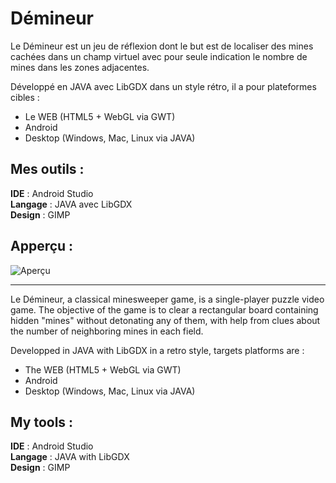 Démineur
========

Le Démineur est un jeu de réflexion dont le but est de localiser des mines cachées dans un champ virtuel
avec pour seule indication le nombre de mines dans les zones adjacentes.  

Développé en JAVA avec LibGDX dans un style rétro, il a pour plateformes cibles :
* Le WEB (HTML5 + WebGL via GWT)
* Android
* Desktop (Windows, Mac, Linux via JAVA)

Mes outils :
------------

**IDE** : Android Studio  
**Langage** : JAVA avec LibGDX  
**Design** : GIMP

Apperçu :
---------

![Aperçu](https://raw.githubusercontent.com/neeftarah/balloons/master/design_sources/preview.jpg)


--------

Le Démineur, a classical minesweeper game, is a single-player puzzle video game. The objective of the game is to clear a rectangular board
containing hidden "mines" without detonating any of them, with help from clues about the number of neighboring mines in each field.

Developped in JAVA with LibGDX in a retro style, targets platforms are :
* The WEB (HTML5 + WebGL via GWT)
* Android
* Desktop (Windows, Mac, Linux via JAVA)

My tools :
------------

**IDE** : Android Studio  
**Langage** : JAVA with LibGDX  
**Design** : GIMP
